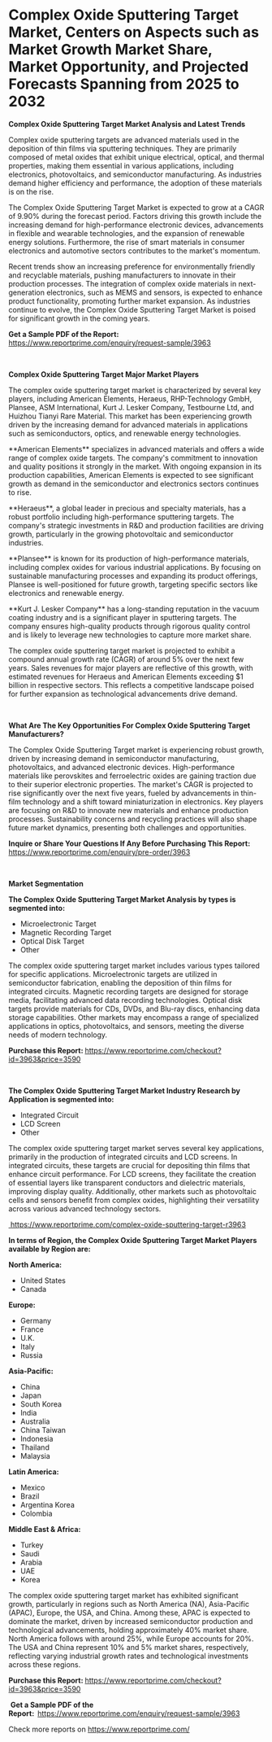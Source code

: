 <p><h1>Complex Oxide Sputtering Target Market, Centers on Aspects such as Market Growth Market Share, Market Opportunity, and Projected Forecasts Spanning from 2025 to 2032</h1></p><p><strong>Complex Oxide Sputtering Target Market Analysis and Latest Trends</strong></p>
<p><p>Complex oxide sputtering targets are advanced materials used in the deposition of thin films via sputtering techniques. They are primarily composed of metal oxides that exhibit unique electrical, optical, and thermal properties, making them essential in various applications, including electronics, photovoltaics, and semiconductor manufacturing. As industries demand higher efficiency and performance, the adoption of these materials is on the rise.</p><p>The Complex Oxide Sputtering Target Market is expected to grow at a CAGR of 9.90% during the forecast period. Factors driving this growth include the increasing demand for high-performance electronic devices, advancements in flexible and wearable technologies, and the expansion of renewable energy solutions. Furthermore, the rise of smart materials in consumer electronics and automotive sectors contributes to the market's momentum.</p><p>Recent trends show an increasing preference for environmentally friendly and recyclable materials, pushing manufacturers to innovate in their production processes. The integration of complex oxide materials in next-generation electronics, such as MEMS and sensors, is expected to enhance product functionality, promoting further market expansion. As industries continue to evolve, the Complex Oxide Sputtering Target Market is poised for significant growth in the coming years.</p></p>
<p><strong>Get a Sample PDF of the Report:&nbsp;</strong> <a href="https://www.reportprime.com/enquiry/request-sample/3963?utm_campaign=2989&utm_medium=2&utm_source=Github&utm_content=ia&utm_term=18032025&utm_id=complex-oxide-sputtering-target">https://www.reportprime.com/enquiry/request-sample/3963</a></p>
<p>&nbsp;</p>
<p><strong>Complex Oxide Sputtering Target Major Market Players</strong></p>
<p><p>The complex oxide sputtering target market is characterized by several key players, including American Elements, Heraeus, RHP-Technology GmbH, Plansee, ASM International, Kurt J. Lesker Company, Testbourne Ltd, and Huizhou Tianyi Rare Material. This market has been experiencing growth driven by the increasing demand for advanced materials in applications such as semiconductors, optics, and renewable energy technologies.</p><p>**American Elements** specializes in advanced materials and offers a wide range of complex oxide targets. The company's commitment to innovation and quality positions it strongly in the market. With ongoing expansion in its production capabilities, American Elements is expected to see significant growth as demand in the semiconductor and electronics sectors continues to rise.</p><p>**Heraeus**, a global leader in precious and specialty materials, has a robust portfolio including high-performance sputtering targets. The company's strategic investments in R&D and production facilities are driving growth, particularly in the growing photovoltaic and semiconductor industries.</p><p>**Plansee** is known for its production of high-performance materials, including complex oxides for various industrial applications. By focusing on sustainable manufacturing processes and expanding its product offerings, Plansee is well-positioned for future growth, targeting specific sectors like electronics and renewable energy.</p><p>**Kurt J. Lesker Company** has a long-standing reputation in the vacuum coating industry and is a significant player in sputtering targets. The company ensures high-quality products through rigorous quality control and is likely to leverage new technologies to capture more market share.</p><p>The complex oxide sputtering target market is projected to exhibit a compound annual growth rate (CAGR) of around 5% over the next few years. Sales revenues for major players are reflective of this growth, with estimated revenues for Heraeus and American Elements exceeding $1 billion in respective sectors. This reflects a competitive landscape poised for further expansion as technological advancements drive demand.</p></p>
<p>&nbsp;</p>
<p><strong>What Are The Key Opportunities For Complex Oxide Sputtering Target Manufacturers?</strong></p>
<p><p>The Complex Oxide Sputtering Target market is experiencing robust growth, driven by increasing demand in semiconductor manufacturing, photovoltaics, and advanced electronic devices. High-performance materials like perovskites and ferroelectric oxides are gaining traction due to their superior electronic properties. The market's CAGR is projected to rise significantly over the next five years, fueled by advancements in thin-film technology and a shift toward miniaturization in electronics. Key players are focusing on R&D to innovate new materials and enhance production processes. Sustainability concerns and recycling practices will also shape future market dynamics, presenting both challenges and opportunities.</p></p>
<p><strong>Inquire or Share Your Questions If Any Before Purchasing This Report:</strong> <a href="https://www.reportprime.com/enquiry/pre-order/3963?utm_campaign=2989&utm_medium=2&utm_source=Github&utm_content=ia&utm_term=18032025&utm_id=complex-oxide-sputtering-target">https://www.reportprime.com/enquiry/pre-order/3963</a></p>
<p>&nbsp;</p>
<p><strong>Market Segmentation</strong></p>
<p><strong>The Complex Oxide Sputtering Target Market Analysis by types is segmented into:</strong></p>
<p><ul><li>Microelectronic Target</li><li>Magnetic Recording Target</li><li>Optical Disk Target</li><li>Other</li></ul></p>
<p><p>The complex oxide sputtering target market includes various types tailored for specific applications. Microelectronic targets are utilized in semiconductor fabrication, enabling the deposition of thin films for integrated circuits. Magnetic recording targets are designed for storage media, facilitating advanced data recording technologies. Optical disk targets provide materials for CDs, DVDs, and Blu-ray discs, enhancing data storage capabilities. Other markets may encompass a range of specialized applications in optics, photovoltaics, and sensors, meeting the diverse needs of modern technology.</p></p>
<p><strong>Purchase this Report:&nbsp;</strong><a href="https://www.reportprime.com/checkout?id=3963&price=3590&utm_campaign=2989&utm_medium=2&utm_source=Github&utm_content=ia&utm_term=18032025&utm_id=complex-oxide-sputtering-target">https://www.reportprime.com/checkout?id=3963&price=3590</a></p>
<p>&nbsp;</p>
<p><strong>The Complex Oxide Sputtering Target Market Industry Research by Application is segmented into:</strong></p>
<p><ul><li>Integrated Circuit</li><li>LCD Screen</li><li>Other</li></ul></p>
<p><p>The complex oxide sputtering target market serves several key applications, primarily in the production of integrated circuits and LCD screens. In integrated circuits, these targets are crucial for depositing thin films that enhance circuit performance. For LCD screens, they facilitate the creation of essential layers like transparent conductors and dielectric materials, improving display quality. Additionally, other markets such as photovoltaic cells and sensors benefit from complex oxides, highlighting their versatility across various advanced technology sectors.</p></p>
<p><a href="https://www.reportprime.com/complex-oxide-sputtering-target-r3963?utm_campaign=2989&utm_medium=2&utm_source=Github&utm_content=ia&utm_term=18032025&utm_id=complex-oxide-sputtering-target">&nbsp;https://www.reportprime.com/complex-oxide-sputtering-target-r3963</a></p>
<p><strong>In terms of Region, the Complex Oxide Sputtering Target Market Players available by Region are:</strong></p>
<p>
    <p> <strong> North America: </strong>
        <ul>
            <li>United States</li>
            <li>Canada</li>
        </ul>
        </p> 
    <p> <strong> Europe: </strong>
        <ul>
            <li>Germany</li>
            <li>France</li>
            <li>U.K.</li>
            <li>Italy</li>
            <li>Russia</li>
        </ul>
        </p> 
    <p> <strong> Asia-Pacific: </strong>
        <ul>
            <li>China</li>
            <li>Japan</li>
            <li>South Korea</li>
            <li>India</li>
            <li>Australia</li>
            <li>China Taiwan</li>
            <li>Indonesia</li>
            <li>Thailand</li>
            <li>Malaysia</li>
        </ul>
        </p> 
    <p> <strong> Latin America: </strong>
        <ul>
            <li>Mexico</li>
            <li>Brazil</li>
            <li>Argentina Korea</li>
            <li>Colombia</li>
        </ul>
        </p> 
    <p> <strong> Middle East & Africa: </strong>
        <ul>
            <li>Turkey</li>
            <li>Saudi</li>
            <li>Arabia</li>
            <li>UAE</li>
            <li>Korea</li>
        </ul>
    </p>
    </p>
<p><p>The complex oxide sputtering target market has exhibited significant growth, particularly in regions such as North America (NA), Asia-Pacific (APAC), Europe, the USA, and China. Among these, APAC is expected to dominate the market, driven by increased semiconductor production and technological advancements, holding approximately 40% market share. North America follows with around 25%, while Europe accounts for 20%. The USA and China represent 10% and 5% market shares, respectively, reflecting varying industrial growth rates and technological investments across these regions.</p></p>
<p><strong>Purchase this Report: </strong><a href="https://www.reportprime.com/checkout?id=3963&price=3590&utm_campaign=2989&utm_medium=2&utm_source=Github&utm_content=ia&utm_term=18032025&utm_id=complex-oxide-sputtering-target">https://www.reportprime.com/checkout?id=3963&price=3590</a></p>
<p>&nbsp;<strong>Get a Sample PDF of the Report:&nbsp;&nbsp;</strong><a href="https://www.reportprime.com/enquiry/request-sample/3963?utm_campaign=2989&utm_medium=2&utm_source=Github&utm_content=ia&utm_term=18032025&utm_id=complex-oxide-sputtering-target">https://www.reportprime.com/enquiry/request-sample/3963</a></p>
<p><strong></strong></p>
<p>Check more reports on <a href="https://www.reportprime.com/?utm_campaign=2989&utm_medium=2&utm_source=Github&utm_content=ia&utm_term=18032025&utm_id=complex-oxide-sputtering-target">https://www.reportprime.com/</a></p>